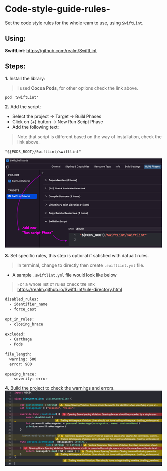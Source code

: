 # Code-style-guide-rules-
Set the code style rules for the whole team to use, using `SwiftLint`.

## Using:
**SwiftLint**: https://github.com/realm/SwiftLint

## Steps:
**1.** Install the library: 
> I used **Cocoa Pods**, for other options check the link above.
```
pod 'SwiftLint'
```


**2.** Add the script: 
* Select the project -> Target -> Build Phases
* Click on (+) button -> New Run Script Phase
* Add the following text:
> Note that script is different based on the way of installation, check the link above.
```
"${PODS_ROOT}/SwiftLint/swiftlint"
```
![Adding the script from Build Phases.](./Screenshots/1.png)



**3.** Set specific rules, this step is optional if satisfied with dafualt rules.
> In terminal, change to directly then create `.swiftLint.yml` file.
* A sample `.swiftlint.yml` file would look like below
> For a whole list of rules check the link https://realm.github.io/SwiftLint/rule-directory.html
```
disabled_rules:
  - identifier_name
  - force_cast
    
opt_in_rules:
  - closing_brace
  
excluded:
  - Carthage
  - Pods
  
file_length:
  warning: 500
  error: 900

opening_brace:
    severity: error
```


**4.** Build the project to check the warnings and errors.
![Warnings and errors generated by swiftlint.](Screenshots/2.png)


